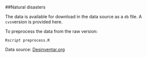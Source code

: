 ##Natural disasters

The data is available for download in the data source as a `db` file. A `cvs`version is provided here.

To preprocess the data from the raw version:

`Rscript preprocess.R`

Data source: [Desinventar.org](http://www.desinventar.org/en/database)



